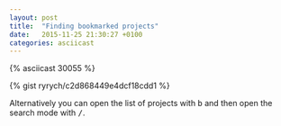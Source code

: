 ```yaml
---
layout: post
title:  "Finding bookmarked projects"
date:   2015-11-25 21:30:27 +0100
categories: asciicast
---
```


{% asciicast 30055 %}

<!--more-->

{% gist ryrych/c2d868449e4dcf18cdd1 %}

Alternatively you can open the list of projects with <kbd>b</kbd> and then
open the search mode with <kbd>/</kbd>.
